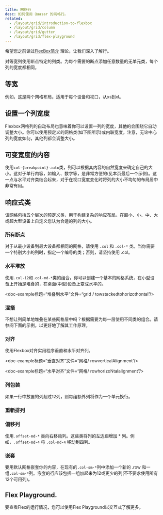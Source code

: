 ```yaml
---
title: 网格行
desc: 如何使用 Quasar 的网格行。
related:
  - /layout/grid/introduction-to-flexbox
  - /layout/grid/column
  - /layout/grid/gutter
  - /layout/grid/flex-playground
---
```


希望您之前读过[FlexBox简介](/layout/grid/introduction-to-flexbox) 理论，让我们深入了解行。

对等宽列使用断点特定的列类。为每个需要的断点添加任意数量的无单元类，每个列的宽度都相同。

## 等宽

例如，这是两个网格布局，适用于每个设备和视口，从xs到xl。

<doc-example title="Equal Width Example" file="grid/RowEqualWidth" />

## 设置一个列宽度
Flexbox网格列的自动布局也意味着你可以设置一列的宽度，其他的会围绕它自动调整大小。你可以使用预定义的网格类(如下图所示)或内联宽度。注意，无论中心列的宽度如何，其他列都会调整大小。

<doc-example title="Setting one column width" file="grid/RowColumnWidth" />

## 可变宽度的内容
使用`col-{breakpoint}-auto`类，列可以根据其内容的自然宽度来确定自己的大小。这对于单行内容，如输入、数字等，是非常方便的(见本页最后一个示例)。这一点与水平对齐类结合起来，对于在视口宽度变化时将列的大小不均匀的布局居中非常有用。

<doc-example title="Variable width content" file="grid/RowVariableWidth" />

## 响应式类

该网格包括五个层次的预定义类，用于构建复杂的响应布局。在超小、小、中、大或超大型设备上自定义您认为合适的列的大小。

### 所有断点
对于从最小设备到最大设备都相同的网格，请使用 `.col` 和 `.col-*` 类。当你需要一个特别大小的列时，指定一个编号的类；否则，请坚持使用 .col。

<doc-example title="All breakpoints" file="grid/RowAllBreakpoints" />

### 水平堆放
使用`.col-12`和`.col-md-*`类的组合，你可以创建一个基本的网格系统，在小型设备上开始是堆叠的，在桌面(中型)设备上变成水平的。

<doc-example标题=“堆叠到水平”文件=“grid / towstackedtohorizo​​thontal”/>

### 混搭
不想让列简单地堆叠在某些网格层中吗？根据需要为每一层使用不同类的组合。请参阅下面的示例，以更好地了解其工作原理。

<doc-example title="混搭(Mix and match)" file="grid/RowMixAndMatch" />

### 对齐
使用Flexbox对齐实用程序垂直和水平对齐列。

<doc-example标题=“垂直对齐”文件=“网格/ rowverticalAlignment”/>

<doc-example标题=“水平对齐”文件=“网格/ rowhorizo​​Ntalalignment”/>

### 列包装
如果一行中放置的列超过12列，则每组额外列将作为一个单元换行。

<doc-example title="Column wrapping" file="grid/RowColumnWrapping" />

### 重新排列

<doc-example title="Reverse" file="grid/RowReverse" />

<doc-example title="Flex order" file="grid/RowFlexOrder" />

### 偏移列
使用`.offset-md-*` 类向右移动列。这些类将列的左边距增加 * 列。例如，`.offset-md-4` 将 `.col-md-4` 移动到四列。

<doc-example title="偏移列(Offsetting columns)" file="grid/RowOffsettingColumns" />

### 嵌套
要用默认网格嵌套你的内容，在现有的`.col-sm-*`列中添加一个新的 .row 和一组`.col-sm-*`列。嵌套的行应该包括一组加起来为12或更少的列(不不要求使用所有12个可用列)。

<doc-example title="Nesting" file="grid/RowNesting" />

## Flex Playground.
要查看Flex的运行情况，您可以使用Flex Playground以交互式了解更多。

<q-btn push color="brand-primary" icon-right="launch" label="Flex Playground" to="/layout/grid/flex-playground" />
